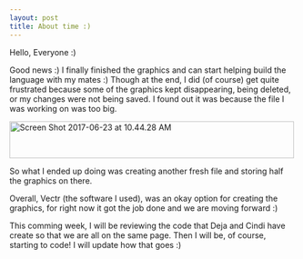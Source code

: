 ```yaml
---
layout: post
title: About time :)
---
```

Hello, Everyone :)

Good news :) I finally finished the graphics and can start helping build the language with my mates :) Though at the end, I did (of 
course) get quite frustrated because some of the graphics kept disappearing, being deleted, or my changes were not being saved. I found 
out it was because the file I was working on was too big. 

<a data-flickr-embed="true"  href="https://www.flickr.com/photos/152515268@N06/35451857511/in/dateposted-public/" title="Screen Shot 2017-06-23 at 10.44.28 AM"><img src="https://c1.staticflickr.com/5/4258/35451857511_3a5b0be2fa.jpg" width="500" height="65" alt="Screen Shot 2017-06-23 at 10.44.28 AM"></a><script async src="//embedr.flickr.com/assets/client-code.js" charset="utf-8"></script>


So what I ended up doing was creating another fresh file and storing half the graphics on there. 

Overall, Vectr (the software I used), was an okay option for creating the graphics, for right now it got the job done and we are moving 
forward :) 

This comming week, I will be reviewing the code that Deja and Cindi have create so that we are all on the same page. Then I will be, of course, starting to code! I will update how that goes :)
